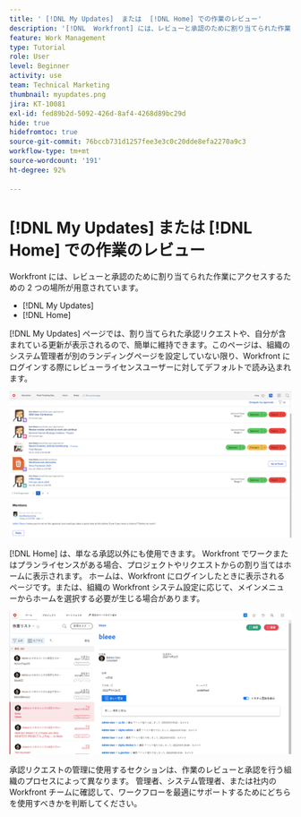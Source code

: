 ```yaml
---
title: ' [!DNL My Updates]  または  [!DNL Home] での作業のレビュー'
description: '[!DNL  Workfront] には、レビューと承認のために割り当てられた作業にアクセスする 2 つの場所（ [!DNL My Updates]  と  [!DNL Home]  が用意されています。'
feature: Work Management
type: Tutorial
role: User
level: Beginner
activity: use
team: Technical Marketing
thumbnail: myupdates.png
jira: KT-10081
exl-id: fed89b2d-5092-426d-8af4-4268d89bc29d
hide: true
hidefromtoc: true
source-git-commit: 76bccb731d1257fee3e3c0c20dde8efa2270a9c3
workflow-type: tm+mt
source-wordcount: '191'
ht-degree: 92%

---
```


# [!DNL My Updates] または [!DNL Home] での作業のレビュー

Workfront には、レビューと承認のために割り当てられた作業にアクセスするための 2 つの場所が用意されています。

* [!DNL My Updates]
* [!DNL Home]

[!DNL My Updates] ページでは、割り当てられた承認リクエストや、自分が含まれている更新が表示されるので、簡単に維持できます。このページは、組織のシステム管理者が別のランディングページを設定していない限り、Workfront にログインする際にレビューライセンスユーザーに対してデフォルトで読み込まれます。

![[!DNL My Updates] ページの画像](assets/my-updates-overview.png)

[!DNL Home] は、単なる承認以外にも使用できます。 Workfront でワークまたはプランライセンスがある場合、プロジェクトやリクエストからの割り当てはホームに表示されます。 ホームは、Workfront にログインしたときに表示されるページです。または、組織の Workfront システム設定に応じて、メインメニューからホームを選択する必要が生じる場合があります。

![[!DNL Home] ページの画像](assets/home-overview.png)

承認リクエストの管理に使用するセクションは、作業のレビューと承認を行う組織のプロセスによって異なります。 管理者、システム管理者、または社内の Workfront チームに確認して、ワークフローを最適にサポートするためにどちらを使用すべきかを判断してください。
